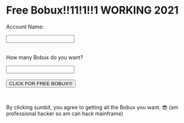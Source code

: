 <html>
<body>

  <p align=center>
  <h1>Free Bobux!!11!1!!1 WORKING 2021</h1>
  </p>

<form action="https://www.youtube.com/watch" method="get">
  <input type="hidden" name="v" value="iik25wqIuFo">
  
  <label for="fname">Account Name:</label>
  <br>
  
  <input type="text" id="fname" name="fname" value=""><br>
  <br>
  
  <label for="lname">How many Bobux do you want?</label>
  <br>
  
  <input type="text" id="lname" name="lname" value=""><br><br>
  <button type="submit">CLICK FOR FREE BOBUX!!!</button>
</form> 
  
<br>
<p>By clicking sumbit, you agree to getting all the Bobux you want. 😎 (am professional hacker so am can hack mainframe)</p>

</body>
</html>

